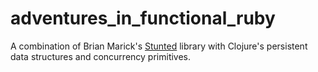 adventures_in_functional_ruby
=============================

A combination of Brian Marick's
[Stunted](https://github.com/marick/stunted) library with Clojure's
persistent data structures and concurrency primitives.
